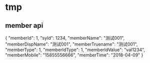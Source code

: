 # tmp

## member api

{
    "memberId": 1,
    "syId": 1234,
    "memberName": "测试001",
    "memberDispName": "测试001",
    "memberTruename": "测试001",
    "memberType": 1,
    "memberIdType": 1,
    "memberIdValue": "val1234",
    "memberMobile": "15855556666",
    "memberTime": "2018-04-09"
}

